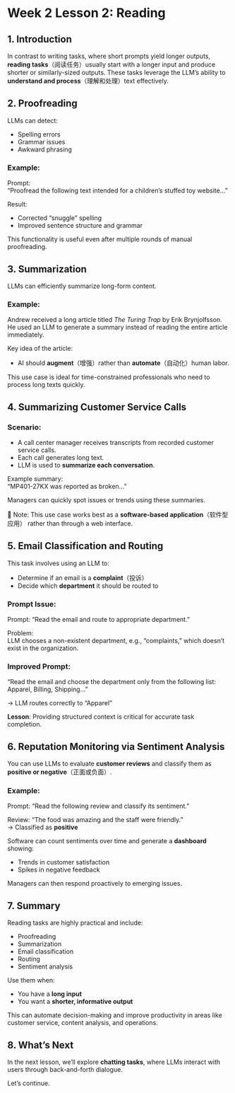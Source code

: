# Week 2 Lesson 2: Reading

## 1. Introduction

In contrast to writing tasks, where short prompts yield longer outputs, **reading tasks**（阅读任务）usually start with a longer input and produce shorter or similarly-sized outputs. These tasks leverage the LLM’s ability to **understand and process**（理解和处理）text effectively.

## 2. Proofreading

LLMs can detect:

- Spelling errors
- Grammar issues
- Awkward phrasing

### Example:
Prompt:  
“Proofread the following text intended for a children’s stuffed toy website…”

Result:  
- Corrected “snuggle” spelling  
- Improved sentence structure and grammar

This functionality is useful even after multiple rounds of manual proofreading.

## 3. Summarization

LLMs can efficiently summarize long-form content.

### Example:

Andrew received a long article titled *The Turing Trap* by Erik Brynjolfsson. He used an LLM to generate a summary instead of reading the entire article immediately.

Key idea of the article:  
- AI should **augment**（增强）rather than **automate**（自动化）human labor.

This use case is ideal for time-constrained professionals who need to process long texts quickly.

## 4. Summarizing Customer Service Calls

### Scenario:

- A call center manager receives transcripts from recorded customer service calls.
- Each call generates long text.
- LLM is used to **summarize each conversation**.

Example summary:  
“MP401-27KX was reported as broken…”

Managers can quickly spot issues or trends using these summaries.

📝 Note: This use case works best as a **software-based application**（软件型应用） rather than through a web interface.

## 5. Email Classification and Routing

This task involves using an LLM to:

- Determine if an email is a **complaint**（投诉）
- Decide which **department** it should be routed to

### Prompt Issue:

Prompt: “Read the email and route to appropriate department.”

Problem:  
LLM chooses a non-existent department, e.g., “complaints,” which doesn’t exist in the organization.

### Improved Prompt:

“Read the email and choose the department only from the following list: Apparel, Billing, Shipping…”

→ LLM routes correctly to “Apparel”

**Lesson**: Providing structured context is critical for accurate task completion.

## 6. Reputation Monitoring via Sentiment Analysis

You can use LLMs to evaluate **customer reviews** and classify them as **positive or negative**（正面或负面）.

### Example:

Prompt: “Read the following review and classify its sentiment.”

Review: “The food was amazing and the staff were friendly.”  
→ Classified as **positive**

Software can count sentiments over time and generate a **dashboard** showing:

- Trends in customer satisfaction
- Spikes in negative feedback

Managers can then respond proactively to emerging issues.

## 7. Summary

Reading tasks are highly practical and include:

- Proofreading
- Summarization
- Email classification
- Routing
- Sentiment analysis

Use them when:

- You have a **long input**
- You want a **shorter, informative output**

This can automate decision-making and improve productivity in areas like customer service, content analysis, and operations.

## 8. What’s Next

In the next lesson, we’ll explore **chatting tasks**, where LLMs interact with users through back-and-forth dialogue.

Let’s continue.
